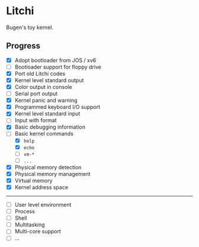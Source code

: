 # Litchi
Bugen's toy kernel.

## Progress
- [x] Adopt bootloader from JOS / xv6
- [ ] Bootloader support for floppy drive
- [x] Port old Litchi codes
- [x] Kernel level standard output
- [x] Color output in console
- [ ] Serial port output
- [x] Kernel panic and warning
- [x] Programmed keyboard I/O support
- [x] Kernel level standard input
- [ ] Input with format
- [x] Basic debugging information
- [ ] Basic kernel commands
    - [x] `help`
    - [x] `echo`
    - [ ] `vm-*`
    - [ ] `...`
- [x] Physical memory detection
- [x] Physical memory management
- [x] Virtual memory
- [x] Kernel address space
---
- [ ] User level environment
- [ ] Process
- [ ] Shell
- [ ] Multitasking
- [ ] Multi-core support
- [ ] ...